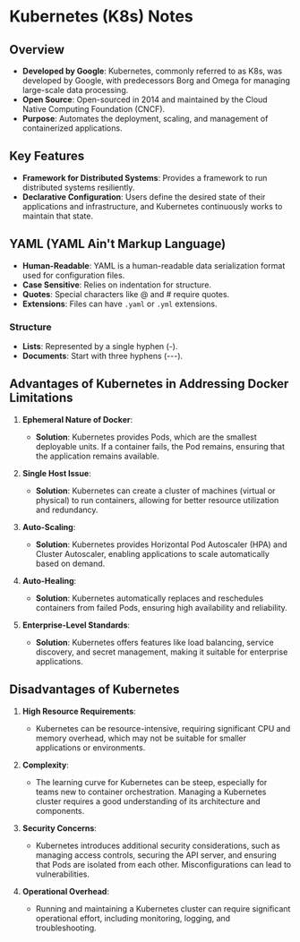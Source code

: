 # Kubernetes (K8s) Notes

## Overview
- **Developed by Google**: Kubernetes, commonly referred to as K8s, was developed by Google, with predecessors Borg and Omega for managing large-scale data processing.
- **Open Source**: Open-sourced in 2014 and maintained by the Cloud Native Computing Foundation (CNCF).
- **Purpose**: Automates the deployment, scaling, and management of containerized applications.

## Key Features
- **Framework for Distributed Systems**: Provides a framework to run distributed systems resiliently.
- **Declarative Configuration**: Users define the desired state of their applications and infrastructure, and Kubernetes continuously works to maintain that state.

## YAML (YAML Ain't Markup Language)
- **Human-Readable**: YAML is a human-readable data serialization format used for configuration files.
- **Case Sensitive**: Relies on indentation for structure.
- **Quotes**: Special characters like @ and # require quotes.
- **Extensions**: Files can have `.yaml` or `.yml` extensions.

### Structure
- **Lists**: Represented by a single hyphen (-).
- **Documents**: Start with three hyphens (---).

## Advantages of Kubernetes in Addressing Docker Limitations

1. **Ephemeral Nature of Docker**:
   - **Solution**: Kubernetes provides Pods, which are the smallest deployable units. If a container fails, the Pod remains, ensuring that the application remains available.

2. **Single Host Issue**:
   - **Solution**: Kubernetes can create a cluster of machines (virtual or physical) to run containers, allowing for better resource utilization and redundancy.

3. **Auto-Scaling**:
   - **Solution**: Kubernetes provides Horizontal Pod Autoscaler (HPA) and Cluster Autoscaler, enabling applications to scale automatically based on demand.

4. **Auto-Healing**:
   - **Solution**: Kubernetes automatically replaces and reschedules containers from failed Pods, ensuring high availability and reliability.

5. **Enterprise-Level Standards**:
   - **Solution**: Kubernetes offers features like load balancing, service discovery, and secret management, making it suitable for enterprise applications.

## Disadvantages of Kubernetes

1. **High Resource Requirements**:
   - Kubernetes can be resource-intensive, requiring significant CPU and memory overhead, which may not be suitable for smaller applications or environments.

2. **Complexity**:
   - The learning curve for Kubernetes can be steep, especially for teams new to container orchestration. Managing a Kubernetes cluster requires a good understanding of its architecture and components.

3. **Security Concerns**:
   - Kubernetes introduces additional security considerations, such as managing access controls, securing the API server, and ensuring that Pods are isolated from each other. Misconfigurations can lead to vulnerabilities.

4. **Operational Overhead**:
   - Running and maintaining a Kubernetes cluster can require significant operational effort, including monitoring, logging, and troubleshooting.
